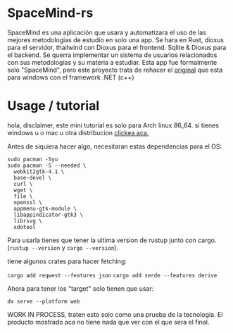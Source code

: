 # SpaceMind-rs

SpaceMind es una aplicación que usara y automatizara el uso de las mejores metodologias de estudio en solo una app. Se hara en Rust, dioxus para el servidor, thailwind con Dioxus para el frontend. Sqlite & Dioxus para el backend. Se querra implementar un sistema de usuarios relacionados con sus metodologías y su materia a estudiar.
Esta app fue formalmente solo "SpaceMind", pero este proyecto trata de rehacer el [original](https://github.com/realECoficial/SpaceMindFinal) que esta para windows con el framework .NET (c++)
# Usage / tutorial
hola, disclaimer, este mini tutorial es solo para Arch linux 86_64.
si tienes windows u o mac u otra distribucion [clickea aca.](https://dioxuslabs.com/learn/0.6/getting_started/#platform-specific-dependencies)

Antes de siquiera hacer algo, necesitaran estas dependencias para el OS:
```
sudo pacman -Syu
sudo pacman -S --needed \
  webkit2gtk-4.1 \
  base-devel \
  curl \
  wget \
  file \
  openssl \
  appmenu-gtk-module \
  libappindicator-gtk3 \
  librsvg \
  xdotool
```

Para usarla tienes que tener la ultima version de rustup junto con cargo.
(`rustup --version` y `cargo --version`).

tiene algunos crates para hacer fetching:

`cargo add reqwest --features json`
`cargo add serde --features derive`

Ahora para tener los "target" solo tienen que usar: 

`dx serve --platform web`


WORK IN PROCESS, traten esto solo como una prueba de la tecnologia. El producto mostrado aca no tiene nada que ver con el que sera el final.

